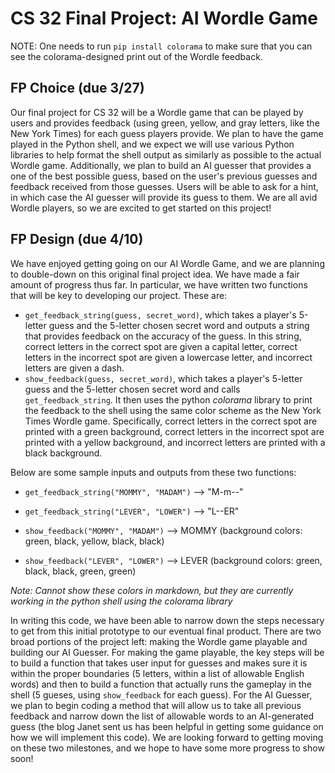 # CS 32 Final Project: AI Wordle Game

NOTE: One needs to run `pip install colorama` to make sure that you can see the colorama-designed print out of the Wordle feedback.

## FP Choice (due 3/27)
Our final project for CS 32 will be a Wordle game that can be played by users and provides feedback (using green, yellow, and gray letters, like the New York Times) for each guess players provide. We plan to have the game played in the Python shell, and we expect we will use various Python libraries to help format the shell output as similarly as possible to the actual Wordle game. Additionally, we plan to build an AI guesser that provides a one of the best possible guess, based on the user's previous guesses and feedback received from those guesses. Users will be able to ask for a hint, in which case the AI guesser will provide its guess to them. We are all avid Wordle players, so we are excited to get started on this project!

## FP Design (due 4/10)
We have enjoyed getting going on our AI Wordle Game, and we are planning to double-down on this original final project idea. We have made a fair amount of progress thus far. In particular, we have written two functions that will be key to developing our project. These are:
* `get_feedback_string(guess, secret_word)`, which takes a player's 5-letter guess and the 5-letter chosen secret word and outputs a string that provides feedback on the accuracy of the guess. In this string, correct letters in the correct spot are given a capital letter, correct letters in the incorrect spot are given a lowercase letter, and incorrect letters are given a dash.
* `show_feedback(guess, secret_word)`, which takes a player's 5-letter guess and the 5-letter chosen secret word and calls `get_feedback_string`. It then uses the python *colorama* library to print the feedback to the shell using the same color scheme as the New York Times Wordle game. Specifically, correct letters in the correct spot are printed with a green background, correct letters in the incorrect spot are printed with a yellow background, and incorrect letters are printed with a black background.

Below are some sample inputs and outputs from these two functions:
* `get_feedback_string("MOMMY", "MADAM")` --> "M-m--"
* `get_feedback_string("LEVER", "LOWER")` --> "L--ER"

* `show_feedback("MOMMY", "MADAM")` --> MOMMY (background colors: green, black, yellow, black, black)
* `show_feedback("LEVER", "LOWER")` --> LEVER (background colors: green, black, black, green, green)

*Note: Cannot show these colors in markdown, but they are currently working in the python shell using the colorama library*

In writing this code, we have been able to narrow down the steps necessary to get from this initial prototype to our eventual final product. There are two broad portions of the project left: making the Wordle game playable and building our AI Guesser. For making the game playable, the key steps will be to build a function that takes user input for guesses and makes sure it is within the proper boundaries (5 letters, within a list of allowable English words) and then to build a function that actually runs the gameplay in the shell (5 gueses, using `show_feedback` for each guess). For the AI Guesser, we plan to begin coding a method that will allow us to take all previous feedback and narrow down the list of allowable words to an AI-generated guess (the blog Janet sent us has been helpful in getting some guidance on how we will implement this code). We are looking forward to getting moving on these two milestones, and we hope to have some more progress to show soon!
